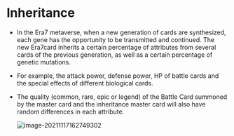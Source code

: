 # Inheritance

- In the Era7 metaverse, when a new generation of cards are synthesized, each gene has the opportunity to be transmitted and continued. The new Era7card inherits a certain percentage of attributes from several cards of the previous generation, as well as a certain percentage of genetic mutations. 

- For example, the attack power, defense power, HP of battle cards and the special effects of different biological cards. 

- The quality (common, rare, epic or legend) of the Battle Card summoned by the master card and the inheritance master card will also have random differences in each attribute.

  ![image-20211117162749302](C:\Users\Administrator\AppData\Roaming\Typora\typora-user-images\image-20211117162749302.png)
